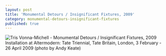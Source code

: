 ```yaml
---
layout: post
title: 'Monumental Detours / Insignificant Fixtures, 2009'
category: monumental-detours-insignificant-fixtures
published: true
---
```


![Tris Vonna-Michell - Monumental Detours / Insignificant Fixtures, 2009]({{site.baseurl}}/assets/img/0705-monumental-detours-insignificant-fixtures-2009.jpg)
Installation at Altermodern: Tate Triennial, Tate Britain, London, 3 February - 26 April 2009 (photo by Andy Keate)
